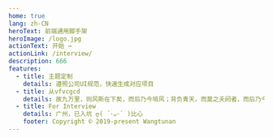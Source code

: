 ```yaml
---
home: true
lang: zh-CN
heroText: 前端通用脚手架
heroImage: /logo.jpg
actionText: 开始 →
actionLink: /interview/
description: 666
features:
  - title: 主题定制
    details: 遵照公司UI规范，快速生成对应项目
  - title: 从vfvcgcd
    details: 故九万里，则风斯在下矣，而后乃今培风；背负青天，而莫之夭阏者，而后乃今将图南。
  - title: For Interview
    details: 广州，已入坑 ღ( ´･ᴗ･` )比心
    footer: Copyright © 2019-present Wangtunan
---
```


<!--
 * @Description:
 * @Author: 张楷滨
 * @Date: 2022-03-14 14:21:24
 * @LastEditTime: 2022-03-14 14:30:11
 * @LastEditors: 张楷滨
-->
